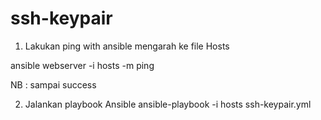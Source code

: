 # ssh-keypair

1. Lakukan ping with ansible mengarah ke file Hosts

ansible webserver -i hosts -m ping

NB : sampai success

2.  Jalankan playbook Ansible
ansible-playbook -i hosts ssh-keypair.yml


